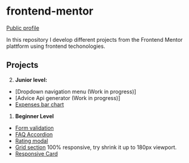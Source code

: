 # frontend-mentor
[Public profile](https://www.frontendmentor.io/profile/alexcumplido)

In this repository I develop different projects from the Frontend Mentor plattform using frontend techonologies.

## Projects

2. **Junior level:**
  - [Dropdown navigation menu (Work in progress)] 
  - [Advice Api generator (Work in progress)] 
  - [Expenses bar chart](https://alexcumplido.github.io/frontend-mentor/bar-chart)

1. **Beginner Level**
  - [Form validation](https://alexcumplido.github.io/frontend-mentor/form-validation)
  - [FAQ Accordion](https://alexcumplido.github.io/frontend-mentor/faq-accordion)
  - [Rating modal](https://alexcumplido.github.io/frontend-mentor/rating-component)
  - [Grid section](https://alexcumplido.github.io/frontend-mentor/grid-section) 100% responsive, try shrink it up to 180px viewport.
  - [Responsive Card](https://alexcumplido.github.io/frontend-mentor/card-component)